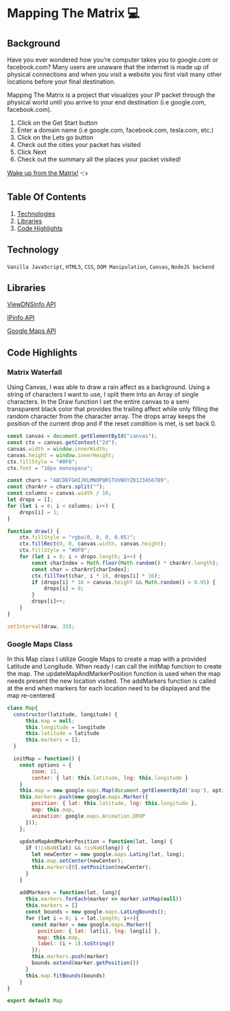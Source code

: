 # Mapping The Matrix 💻
## Background
Have you ever wondered how you’re computer takes you to google.com or facebook.com?
Many users are unaware that the internet is made up of physical connections and when you visit a website you first visit many other locations before your final destination.

Mapping The Matrix is a project that visualizes your IP packet through the physical world until you arrive to your end destination (i.e google.com, facebook.com).
1. Click on the Get Start button
2. Enter a domain name (i.e google.com, facebook.com, tesla.com, etc.)
3. Click on the Lets go button
4. Check out the cities your packet has visited
5. Click Next
6. Check out the summary all the places your packet visited!

[Wake up from the Matrix!](https://bann-dito.github.io/map_matrix/) 👈


## Table Of Contents
1. [Technologies](#technology)
2. [Libraries](#libraries)
3. [Code Highlights](#code-highlights)

## Technology
`Vanilla JavaScript`, `HTML5`, `CSS`, `DOM Manipulation`, `Canvas`, `NodeJS backend`

## Libraries
[ViewDNSInfo API](https://viewdns.info/api/)

[IPinfo API](https://ipinfo.io/products/ip-geolocation-api)

[Google Maps API](https://developers.google.com/maps)

## Code Highlights

### Matrix Waterfall
Using Canvas, I was able to draw a rain affect as a background. Using a string of characters I want to use, I split them into an Array of single characters.
In the Draw function I set the entire canvas to a semi transparent black color that provides the trailing affect while only filling the random character from the character array. The drops array keeps the position of the current drop and if the reset condition is met, is set back 0.
```js
const canvas = document.getElementById("canvas");
const ctx = canvas.getContext("2d");
canvas.width = window.innerWidth;
canvas.height = window.innerHeight;
ctx.fillStyle = "#0F0";
ctx.font = "16px monospace";

const chars = "ABCDEFGHIJKLMNOPQRSTUVWXYZ0123456789";
const charArr = chars.split("");
const columns = canvas.width / 16;
let drops = [];
for (let i = 0; i < columns; i++) {
    drops[i] = 1;
}

function draw() {
    ctx.fillStyle = "rgba(0, 0, 0, 0.05)";
    ctx.fillRect(0, 0, canvas.width, canvas.height);
    ctx.fillStyle = "#0F0";
    for (let i = 0; i < drops.length; i++) {
        const charIndex = Math.floor(Math.random() * charArr.length);
        const char = charArr[charIndex];
        ctx.fillText(char, i * 16, drops[i] * 16);
        if (drops[i] * 16 > canvas.height && Math.random() > 0.95) {
            drops[i] = 0;
        }
        drops[i]++;
    }
}

setInterval(draw, 33);
```

### Google Maps Class
In this Map class I utilize Google Maps to create a map with a provided Latitude and Longitude. When ready I can call the initMap function to create the map. The updateMapAndMarkerPosition function is used when the map needs present the new location visited. The addMarkers function is called at the end when markers for each location need to be displayed and the map re-centered

```js
class Map{
  constructor(latitude, longitude) {
      this.map = null;
      this.longitude = longitude
      this.latitude = latitude
      this.markers = [];
  }

  initMap = function() {
    const options = {     
        zoom: 11,
        center: { lat: this.latitude, lng: this.longitude }
    }
    this.map = new google.maps.Map(document.getElementById('map'), options)
    this.markers.push(new google.maps.Marker({
        position: { lat: this.latitude, lng: this.longitude },
        map: this.map,
        animation: google.maps.Animation.DROP
      }));
    };
    
    updateMapAndMarkerPosition = function(lat, long) {
      if (!isNaN(lat) && !isNaN(long)) {
        let newCenter = new google.maps.LatLng(lat, long);
        this.map.setCenter(newCenter);
        this.markers[0].setPosition(newCenter);
      }
    }
    
    addMarkers = function(lat, long){
      this.markers.forEach(marker => marker.setMap(null))
      this.markers = []
      const bounds = new google.maps.LatLngBounds();
      for (let i = 0; i < lat.length; i++){
        const marker = new google.maps.Marker({
          position: { lat: lat[i], lng: long[i] },
          map: this.map,
          label: (i + 1).toString()
        });
        this.markers.push(marker)
        bounds.extend(marker.getPosition())
      }
      this.map.fitBounds(bounds)
    }
}

export default Map
```
